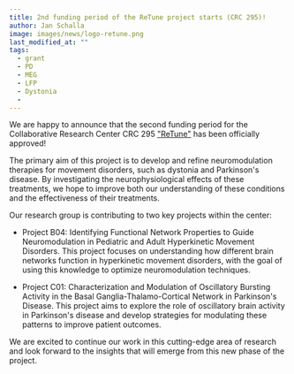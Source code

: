 ```yaml
---
title: 2nd funding period of the ReTune project starts (CRC 295)!
author: Jan Schalla
image: images/news/logo-retune.png
last_modified_at: ""
tags:
  - grant
  - PD
  - MEG
  - LFP
  - Dystonia
  - 
---
```


<!-- excerpt start -->
We are happy to announce that the second funding period for the Collaborative Research Center CRC 295 ["ReTune"](https://sfb-retune.de/en/home/) has been officially approved!
<!-- excerpt end -->

The primary aim of this project is to develop and refine neuromodulation therapies for movement disorders, such as dystonia and Parkinson's disease. By investigating the neurophysiological effects of these treatments, we hope to improve both our understanding of these conditions and the effectiveness of their treatments.

Our research group is contributing to two key projects within the center:


- Project B04: Identifying Functional Network Properties to Guide Neuromodulation in Pediatric and Adult Hyperkinetic Movement Disorders. This project focuses on understanding how different brain networks function in hyperkinetic movement disorders, with the goal of using this knowledge to optimize neuromodulation techniques.

- Project C01: Characterization and Modulation of Oscillatory Bursting Activity in the Basal Ganglia-Thalamo-Cortical Network in Parkinson's Disease. This project aims to explore the role of oscillatory brain activity in Parkinson's disease and develop strategies for modulating these patterns to improve patient outcomes.


We are excited to continue our work in this cutting-edge area of research and look forward to the insights that will emerge from this new phase of the project.
